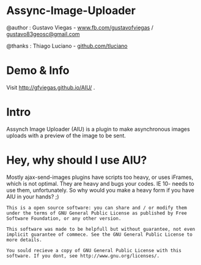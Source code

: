   Assync-Image-Uploader
=======================================================================================================================

  @author : Gustavo Viegas - www.fb.com/gustavofviegas / gustavo83geosc@gmail.com

  @thanks : Thiago Luciano - [github.com/tluciano](http://github.com/tluciano)

Demo & Info
=======================================================================================================================

Visit  http://gfviegas.github.io/AIU/ .

Intro
====================================================================================

Assynch Image Uploader (AIU) is a plugin to make asynchronous images uploads with a preview of the image to be sent.

Hey, why should I use AIU?
====================================================================================
Mostly ajax-send-images plugins have scripts too heavy, or uses iFrames, which is not optimal. They are heavy and bugs your codes. IE 10- needs to use them, unfortunately.
So why would you make a heavy form if you have AIU in your hands? ;)


    This is a open source software: you can share and / or modify them under the terms of GNU General Public License as published by Free Software Foundation, or any other version.

    This software was made to be helpfull but without guarantee, not even implicit guarantee of commece. See the GNU General Public License to more details.

    You sould recieve a copy of GNU General Public License with this software. If you dont, see http://www.gnu.org/licenses/.